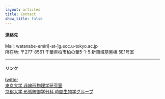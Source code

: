 ```yaml
---
layout: articles
title: Contact
show_title: false
---
```

#### 連絡先
Mail: watanabe-emiri[-at-]g.ecc.u-tokyo.ac.jp  
所在地: 〒277-8561 千葉県柏市柏の葉5-1-5 新領域基盤棟 5E1号室
  
  
  
***

#### リンク
[twitter](https://twitter.com/EmiriWatanabe)  
[東京大学 非線形物理学研究室](http://www.hk.k.u-tokyo.ac.jp/)  
[京都大学 形態統御学分科 時間生物学グループ](http://cosmos.bot.kyoto-u.ac.jp/clock/)